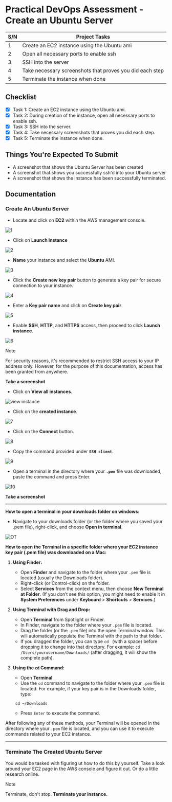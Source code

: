 # Practical DevOps Assessment - Create an Ubuntu Server

|S/N | Project Tasks                                             |
|----|-----------------------------------------------------------|
| 1  |Create an EC2 instance using the Ubuntu ami                |
| 2  |Open all necessary ports to enable ssh                     |
| 3  |SSH into the server                                        |
| 4  |Take necessary screenshots that proves you did each step   |
| 5  |Terminate the instance when done                           |

## Checklist

- [x] Task 1: Create an EC2 instance using the Ubuntu ami.
- [x] Task 2: During creation of the instance, open all necessary ports to enable ssh.   
- [x] Task 3: SSH into the server.
- [x] Task 4: Take necessary screenshots that proves you did each step.
- [x] Task 5: Terminate the instance when done.

## Things You're Expected To Submit

- A screenshot that shows the Ubuntu Server has been created
- A screenshot that shows you successfully ssh'd into your Ubuntu server
- A screenshot that shows the instance has been successfully terminated.  

## Documentation

### Create An Ubuntu Server

- Locate and click on **EC2** within the AWS management console.

![1](img/1.png)

- Click on **Launch Instance**

![2](img/2.png)

- **Name** your instance and select the **Ubuntu** AMI.

![3](img/3.png)

- Click the **Create new key pair** button to generate a key pair for secure connection to your instance.

![4](img/4.png)

- Enter a **Key pair name** and click on **Create key pair**.

![5](img/5.png)

- Enable **SSH**, **HTTP**, and **HTTPS** access, then proceed to click **Launch instance**.

![6](img/6.png)

> [!NOTE]
For security reasons, it's recommended to restrict SSH access to your IP address only. However, for the purpose of this documentation, access has been granted from anywhere.

**Take a screenshot** 

- Click on **View all instances**.

![view instance](img/view-instance.png)

- Click on the **created instance**.

![7](img/7.png)

- Click on the **Connect** button.

![8](img/8.png)

- Copy the command provided under **`SSH client`**.

![9](img/9.png)

- Open a terminal in the directory where your **`.pem`** file was downloaded, paste the command and press Enter.

![10](img/10.png)

**Take a screenshot**

---

**How to open a terminal in your downloads folder on windows:**

- Navigate to your downloads folder (or the folder where you saved your .pem file), right-click, and choose **Open in terminal**.

![OT](img/open-terminal.gif)

**How to open the Terminal in a specific folder where your EC2 instance key pair (.pem file) was downloaded on a Mac:**

1. **Using Finder:**
   - Open **Finder** and navigate to the folder where your `.pem` file is located (usually the Downloads folder).
   - Right-click (or Control-click) on the folder.
   - Select **Services** from the context menu, then choose **New Terminal at Folder**. (If you don’t see this option, you might need to enable it in **System Preferences** under **Keyboard** > **Shortcuts** > **Services**.)

2. **Using Terminal with Drag and Drop:**
   - Open **Terminal** from Spotlight or Finder.
   - In Finder, navigate to the folder where your `.pem` file is located.
   - Drag the folder (or the `.pem` file) into the open Terminal window. This will automatically populate the Terminal with the path to that folder.
   - If you dragged the folder, you can type `cd ` (with a space) before dropping it to change into that directory. For example: `cd /Users/yourusername/Downloads/` (after dragging, it will show the complete path).

3. **Using the `cd` Command:**
   - Open **Terminal**.
   - Use the `cd` command to navigate to the folder where your `.pem` file is located. For example, if your key pair is in the Downloads folder, type:

    ```
     cd ~/Downloads
    ```

   - Press `Enter` to execute the command.

After following any of these methods, your Terminal will be opened in the directory where your `.pem` file is located, and you can use it to execute commands related to your EC2 instance.

---

### Terminate The Created Ubuntu Server

You would be tasked with figuring ut how to do this by yourself. Take a look around your EC2 page in the AWS console and figure it out. Or do a little research online.

> [!NOTE]
Terminate, don't stop. **Terminate your instance.**
